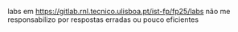 labs em https://gitlab.rnl.tecnico.ulisboa.pt/ist-fp/fp25/labs
não me responsabilizo por respostas erradas ou pouco eficientes

